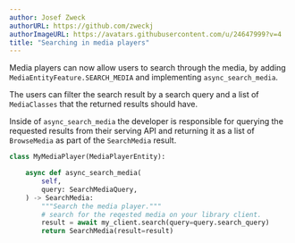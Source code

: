```yaml
---
author: Josef Zweck
authorURL: https://github.com/zweckj
authorImageURL: https://avatars.githubusercontent.com/u/24647999?v=4
title: "Searching in media players"
---
```


Media players can now allow users to search through the media, by adding `MediaEntityFeature.SEARCH_MEDIA` and implementing `async_search_media`.

The users can filter the search result by a search query and a list of `MediaClasses` that the returned results should have.

Inside of `async_search_media` the developer is responsible for querying the requested results from their serving API and returning it as a list of `BrowseMedia` as part of the `SearchMedia` result.

 ```python
 class MyMediaPlayer(MediaPlayerEntity):
 
     async def async_search_media(
         self,
         query: SearchMediaQuery,
     ) -> SearchMedia:
         """Search the media player."""
         # search for the reqested media on your library client.
         result = await my_client.search(query=query.search_query)
         return SearchMedia(result=result)
 ```